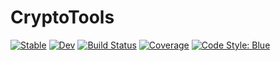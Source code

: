 # CryptoTools

[![Stable](https://img.shields.io/badge/docs-stable-blue.svg)](https://Maelstrom6.github.io/CryptoTools.jl/stable)
[![Dev](https://img.shields.io/badge/docs-dev-blue.svg)](https://Maelstrom6.github.io/CryptoTools.jl/dev)
[![Build Status](https://github.com/Maelstrom6/CryptoTools.jl/workflows/CI/badge.svg)](https://github.com/Maelstrom6/CryptoTools.jl/actions)
[![Coverage](https://codecov.io/gh/Maelstrom6/CryptoTools.jl/branch/master/graph/badge.svg)](https://codecov.io/gh/Maelstrom6/CryptoTools.jl)
[![Code Style: Blue](https://img.shields.io/badge/code%20style-blue-4495d1.svg)](https://github.com/invenia/BlueStyle)
